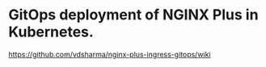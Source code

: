 # GitOps deployment of NGINX Plus in Kubernetes. 
https://github.com/vdsharma/nginx-plus-ingress-gitops/wiki
